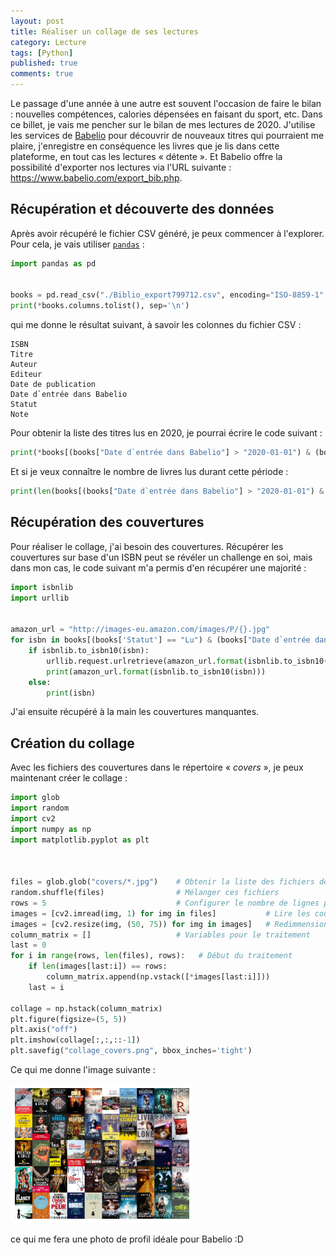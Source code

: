 ```yaml
---
layout: post
title: Réaliser un collage de ses lectures
category: Lecture
tags: [Python]
published: true
comments: true
---
```


Le passage d'une année à une autre est souvent l'occasion de faire le
bilan : nouvelles compétences, calories dépensées en faisant du sport,
etc. Dans ce billet, je vais me pencher sur le bilan de mes lectures
de 2020. J'utilise les services de [Babelio](https://www.babelio.com/)
pour découvrir de nouveaux titres qui pourraient me plaire,
j'enregistre en conséquence les livres que je lis dans cette
plateforme, en tout cas les lectures « détente ». Et Babelio offre la
possibilité d'exporter nos lectures via l'URL suivante :
<https://www.babelio.com/export_bib.php>. 

## Récupération et découverte des données

Après avoir récupéré le fichier CSV généré, je peux commencer à
l'explorer. Pour cela, je vais utiliser
[`pandas`](https://pandas.pydata.org/) : 

```python
import pandas as pd


books = pd.read_csv("./Biblio_export799712.csv", encoding="ISO-8859-1", sep=";")
print(*books.columns.tolist(), sep='\n')
```

qui me donne le résultat suivant, à savoir les colonnes du fichier CSV :

```
ISBN
Titre
Auteur
Editeur
Date de publication
Date d`entrée dans Babelio
Statut
Note
```

Pour obtenir la liste des titres lus en 2020, je pourrai écrire le
code suivant : 

```python
print(*books[(books["Date d`entrée dans Babelio"] > "2020-01-01") & (books["Statut"] == "Lu")]['Titre'], sep='\n')
```

Et si je veux connaître le nombre de livres lus durant cette période : 

```python
print(len(books[(books["Date d`entrée dans Babelio"] > "2020-01-01") & (books["Statut"] == "Lu")]))
```

## Récupération des couvertures

Pour réaliser le collage, j'ai besoin des couvertures. Récupérer les
couvertures sur base d'un ISBN peut se révéler un challenge en soi,
mais dans mon cas, le code suivant m'a permis d'en récupérer une
majorité : 

```python
import isbnlib
import urllib


amazon_url = "http://images-eu.amazon.com/images/P/{}.jpg"
for isbn in books[(books['Statut'] == "Lu") & (books["Date d`entrée dans Babelio"] > "2020-01-01")]["ISBN"]:
    if isbnlib.to_isbn10(isbn):
        urllib.request.urlretrieve(amazon_url.format(isbnlib.to_isbn10(isbn)), "covers/{}.jpg".format(isbnlib.to_isbn13(isbn)))
        print(amazon_url.format(isbnlib.to_isbn10(isbn)))
    else:
        print(isbn)
```

J'ai ensuite récupéré à la main les couvertures manquantes. 

## Création du collage

Avec les fichiers des couvertures dans le répertoire « *covers* », je
peux maintenant créer le collage :

```python
import glob
import random
import cv2
import numpy as np
import matplotlib.pyplot as plt



files = glob.glob("covers/*.jpg")    # Obtenir la liste des fichiers de couvertures
random.shuffle(files)                # Mélanger ces fichiers
rows = 5                             # Configurer le nombre de lignes pour le collage
images = [cv2.imread(img, 1) for img in files]           # Lire les couvertures
images = [cv2.resize(img, (50, 75)) for img in images]   # Redimmensionner les images
column_matrix = []                   # Variables pour le traitement
last = 0
for i in range(rows, len(files), rows):   # Début du traitement
    if len(images[last:i]) == rows:
        column_matrix.append(np.vstack([*images[last:i]]))
    last = i
	
collage = np.hstack(column_matrix)
plt.figure(figsize=(5, 5))
plt.axis("off")
plt.imshow(collage[:,:,::-1])
plt.savefig("collage_covers.png", bbox_inches='tight')
```

Ce qui me donne l'image suivante : 

![Livres lus en 2020](/assets/img/collage_covers-2020.png)

ce qui me fera une photo de profil idéale pour Babelio :D
